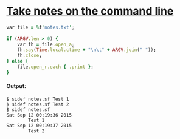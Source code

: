 [1]: http://rosettacode.org/wiki/Take_notes_on_the_command_line

# [Take notes on the command line][1]

```ruby
var file = %f'notes.txt';
 
if (ARGV.len > 0) {
    var fh = file.open_a;
    fh.say(Time.local.ctime + "\n\t" + ARGV.join(" "));
    fh.close;
} else {
    file.open_r.each { .print };
}
```

#### Output:
```
$ sidef notes.sf Test 1
$ sidef notes.sf Test 2
$ sidef notes.sf
Sat Sep 12 00:19:36 2015
        Test 1
Sat Sep 12 00:19:37 2015
        Test 2
```